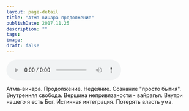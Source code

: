```yaml
---
layout: page-detail
title: "Атма вичара продолжение"
publishDate: 2017.11.25
description: ""
tags:
image:
draft: false
---
```


<audio title="2017.11.25 - Атма вичара продолжение.mp3" src="https://filer-api.advayta.org/v1.0/public/files/75063" controls=""></audio>

 Атма-вичара. Продолжение. Недеяние. Сознание "просто бытия". Внутренняя свобода. Вершина непривязаности - вайрагья. Внутри нашего я есть Бог. Истинная интеграция. Потерять власть ума. 

  
